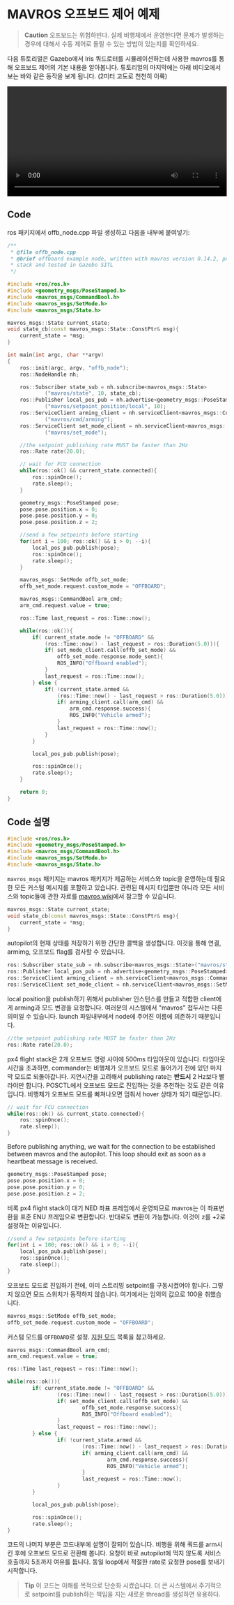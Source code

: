 # MAVROS 오프보드 제어 예제

> **Caution** 오프보드는 위험하빈다. 실제 비행체에서 운영한다면 문제가 발생하는 경우에 대해서 수동 제어로 돌릴 수 있는 방법이 있는지를 확인하세요.

다음 튜토리얼은 Gazebo에서 Iris 쿼드로터를 시뮬레이션하는데 사용한 mavros를 통해 오프보드 제어의 기본 내용을 알아봅니다. 튜토리얼의 마지막에는 아래 비디오에서 보는 바와 같은 동작을 보게 됩니다. (2미터 고도로 천천히 이륙)

<video width="100%" autoplay="true" controls="true">
	<source src="../../assets/sim/gazebo_offboard.webm" type="video/webm">
</video>

## Code
ros 패키지에서 offb_node.cpp 파일 생성하고 다음을 내부에 붙여넣기:
```C++
/**
 * @file offb_node.cpp
 * @brief offboard example node, written with mavros version 0.14.2, px4 flight
 * stack and tested in Gazebo SITL
 */

#include <ros/ros.h>
#include <geometry_msgs/PoseStamped.h>
#include <mavros_msgs/CommandBool.h>
#include <mavros_msgs/SetMode.h>
#include <mavros_msgs/State.h>

mavros_msgs::State current_state;
void state_cb(const mavros_msgs::State::ConstPtr& msg){
    current_state = *msg;
}

int main(int argc, char **argv)
{
    ros::init(argc, argv, "offb_node");
    ros::NodeHandle nh;

    ros::Subscriber state_sub = nh.subscribe<mavros_msgs::State>
            ("mavros/state", 10, state_cb);
    ros::Publisher local_pos_pub = nh.advertise<geometry_msgs::PoseStamped>
            ("mavros/setpoint_position/local", 10);
    ros::ServiceClient arming_client = nh.serviceClient<mavros_msgs::CommandBool>
            ("mavros/cmd/arming");
    ros::ServiceClient set_mode_client = nh.serviceClient<mavros_msgs::SetMode>
            ("mavros/set_mode");

    //the setpoint publishing rate MUST be faster than 2Hz
    ros::Rate rate(20.0);

    // wait for FCU connection
    while(ros::ok() && current_state.connected){
        ros::spinOnce();
        rate.sleep();
    }

    geometry_msgs::PoseStamped pose;
    pose.pose.position.x = 0;
    pose.pose.position.y = 0;
    pose.pose.position.z = 2;

    //send a few setpoints before starting
    for(int i = 100; ros::ok() && i > 0; --i){
        local_pos_pub.publish(pose);
        ros::spinOnce();
        rate.sleep();
    }

    mavros_msgs::SetMode offb_set_mode;
    offb_set_mode.request.custom_mode = "OFFBOARD";

    mavros_msgs::CommandBool arm_cmd;
    arm_cmd.request.value = true;

    ros::Time last_request = ros::Time::now();

    while(ros::ok()){
        if( current_state.mode != "OFFBOARD" &&
            (ros::Time::now() - last_request > ros::Duration(5.0))){
            if( set_mode_client.call(offb_set_mode) &&
                offb_set_mode.response.mode_sent){
                ROS_INFO("Offboard enabled");
            }
            last_request = ros::Time::now();
        } else {
            if( !current_state.armed &&
                (ros::Time::now() - last_request > ros::Duration(5.0))){
                if( arming_client.call(arm_cmd) &&
                    arm_cmd.response.success){
                    ROS_INFO("Vehicle armed");
                }
                last_request = ros::Time::now();
            }
        }

        local_pos_pub.publish(pose);

        ros::spinOnce();
        rate.sleep();
    }

    return 0;
}

```
## Code 설명
```C++
#include <ros/ros.h>
#include <geometry_msgs/PoseStamped.h>
#include <mavros_msgs/CommandBool.h>
#include <mavros_msgs/SetMode.h>
#include <mavros_msgs/State.h>
```
`mavros_msgs` 패키지는 mavros 패키지가 제공하는 서비스와 topic을 운영하는데 필요한 모든 커스텀 메시지를 포함하고 있습니다. 관련된 메시지 타입뿐만 아니라 모든 서비스와 topic들에 관한 자료를 [mavros wiki](http://wiki.ros.org/mavros)에서 참고할 수 있습니다.

```C++
mavros_msgs::State current_state;
void state_cb(const mavros_msgs::State::ConstPtr& msg){
    current_state = *msg;
}
```
autopilot의 현재 상태를 저장하기 위한 간단한 콜백을 생성합니다. 이것을 통해 연결, armimg, 오프보드 flag를 검사할 수 있습니다.

```C++
ros::Subscriber state_sub = nh.subscribe<mavros_msgs::State>("mavros/state", 10, state_cb);
ros::Publisher local_pos_pub = nh.advertise<geometry_msgs::PoseStamped>("mavros/setpoint_position/local", 10);
ros::ServiceClient arming_client = nh.serviceClient<mavros_msgs::CommandBool>("mavros/cmd/arming");
ros::ServiceClient set_mode_client = nh.serviceClient<mavros_msgs::SetMode>("mavros/set_mode");
```
local position을 publish하기 위해서 publisher 인스턴스를 만들고 적합한 client에게 arming과 모드 변경을 요청합니다. 여러분의 시스템에서 "mavros" 접두사는 다른 의미일 수 있습니다. launch 파일내부에서 node에 주어진 이름에 의존하기 때문입니다.
```C++
//the setpoint publishing rate MUST be faster than 2Hz
ros::Rate rate(20.0);
```
px4 flight stack은 2개 오프보드 명령 사이에 500ms 타임아웃이 있습니다. 타임아웃 시간을 초과하면, commander는 비행체가 오프보드 모드로 들어가기 전에 있던 마지막 모드로 되돌아갑니다. 지연시간을 고려해서 publishing rate는 **반드시** 2 Hz보다 빨라야만 합니다. POSCTL에서 오프보드 모드로 진입하는 것을 추천하는 것도 같은 이유입니다. 비행체가 오프보드 모드를 빠져나오면 멈춰서 hover 상태가 되기 떄문입니다.

```C++
// wait for FCU connection
while(ros::ok() && current_state.connected){
    ros::spinOnce();
    rate.sleep();
}
```
Before publishing anything, we wait for the connection to be established between mavros and the autopilot. This loop should exit as soon as a heartbeat message is received.
```C++
geometry_msgs::PoseStamped pose;
pose.pose.position.x = 0;
pose.pose.position.y = 0;
pose.pose.position.z = 2;
```
비록 px4 flight stack이 대기 NED 좌표 프레임에서 운영되므로 mavros는 이 좌표변환을 표준 ENU 프레임으로 변환합니다. 반대로도 변환이 가능합니다. 이것이 z를 +2로 설정하는 이유입니다.
```C++
//send a few setpoints before starting
for(int i = 100; ros::ok() && i > 0; --i){
    local_pos_pub.publish(pose);
    ros::spinOnce();
    rate.sleep();
}
```
오프보드 모드로 진입하기 전에, 이미 스트리밍 setpoint를 구동시켰어야 합니다. 그렇지 않으면 모드 스위치가 동작하지 않습니다. 여기에서는 임의의 값으로 100을 취했습니다.
```C++
mavros_msgs::SetMode offb_set_mode;
offb_set_mode.request.custom_mode = "OFFBOARD";
```
커스텀 모드를 `OFFBOARD`로 설정. [지원 모드](http://wiki.ros.org/mavros/CustomModes#PX4_native_flight_stack) 목록을 참고하세요.
```C++
mavros_msgs::CommandBool arm_cmd;
arm_cmd.request.value = true;

ros::Time last_request = ros::Time::now();

while(ros::ok()){
		if( current_state.mode != "OFFBOARD" &&
				(ros::Time::now() - last_request > ros::Duration(5.0))){
				if( set_mode_client.call(offb_set_mode) &&
						offb_set_mode.response.success){
						ROS_INFO("Offboard enabled");
				}
				last_request = ros::Time::now();
		} else {
				if( !current_state.armed &&
						(ros::Time::now() - last_request > ros::Duration(5.0))){
						if( arming_client.call(arm_cmd) &&
								arm_cmd.response.success){
								ROS_INFO("Vehicle armed");
						}
						last_request = ros::Time::now();
				}
		}

		local_pos_pub.publish(pose);

		ros::spinOnce();
		rate.sleep();
}
```
코드의 나머지 부분은 코드내부에 설명이 잘되어 있습니다. 비행을 위해 쿼드를 arm시킨 후에 오프보드 모드로 전환해 봅니다. 요청이 바로 autopilot에 먹지 않도록 서비스 호출까지 5초까지 여유를 둡니다. 동일 loop에서 적절한 rate로 요청한 pose를 보내기 시작합니다.

> **Tip** 이 코드는 이해를 목적으로 단순화 시켰습니다. 더 큰 시스템에서 주기적으로 setpoint를 publish하는 책임을 지는 새로운 thread를 생성하면 유용하다.
